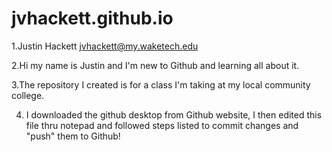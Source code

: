 # jvhackett.github.io

1.Justin Hackett jvhackett@my.waketech.edu

2.Hi my name is Justin and I'm new to Github and learning all about it.

3.The repository I created is for a class I'm taking at my local community college.

4. I downloaded the github desktop from Github website, I then edited this file thru notepad and followed steps listed to commit changes and "push" them to Github!
